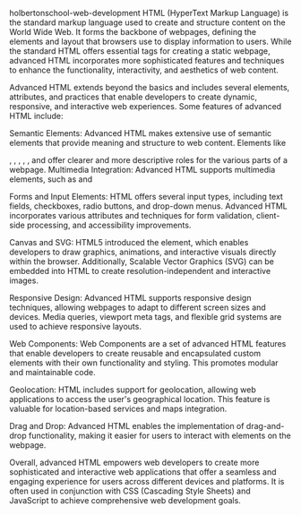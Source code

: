 holbertonschool-web-development HTML (HyperText Markup Language) is the standard markup language used to create and structure content on the World Wide Web. It forms the backbone of webpages, defining the elements and layout that browsers use to display information to users. While the standard HTML offers essential tags for creating a static webpage, advanced HTML incorporates more sophisticated features and techniques to enhance the functionality, interactivity, and aesthetics of web content.

Advanced HTML extends beyond the basics and includes several elements, attributes, and practices that enable developers to create dynamic, responsive, and interactive web experiences. Some features of advanced HTML include:

Semantic Elements: Advanced HTML makes extensive use of semantic elements that provide meaning and structure to web content. Elements like

, , ,
, , and offer clearer and more descriptive roles for the various parts of a webpage.
Multimedia Integration: Advanced HTML supports multimedia elements, such as and

Forms and Input Elements: HTML offers several input types, including text fields, checkboxes, radio buttons, and drop-down menus. Advanced HTML incorporates various attributes and techniques for form validation, client-side processing, and accessibility improvements.

Canvas and SVG: HTML5 introduced the element, which enables developers to draw graphics, animations, and interactive visuals directly within the browser. Additionally, Scalable Vector Graphics (SVG) can be embedded into HTML to create resolution-independent and interactive images.

Responsive Design: Advanced HTML supports responsive design techniques, allowing webpages to adapt to different screen sizes and devices. Media queries, viewport meta tags, and flexible grid systems are used to achieve responsive layouts.

Web Components: Web Components are a set of advanced HTML features that enable developers to create reusable and encapsulated custom elements with their own functionality and styling. This promotes modular and maintainable code.

Geolocation: HTML includes support for geolocation, allowing web applications to access the user's geographical location. This feature is valuable for location-based services and maps integration.

Drag and Drop: Advanced HTML enables the implementation of drag-and-drop functionality, making it easier for users to interact with elements on the webpage.

Overall, advanced HTML empowers web developers to create more sophisticated and interactive web applications that offer a seamless and engaging experience for users across different devices and platforms. It is often used in conjunction with CSS (Cascading Style Sheets) and JavaScript to achieve comprehensive web development goals.